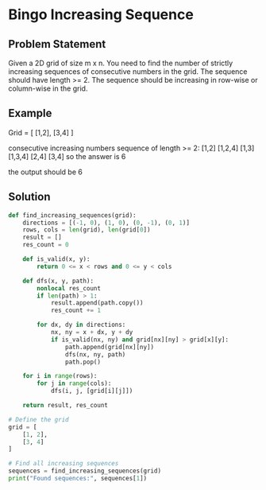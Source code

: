 # Bingo Increasing Sequence

## Problem Statement

Given a 2D grid of size m x n. You need to find the number of strictly increasing sequences of consecutive numbers in the grid. The sequence should have length >= 2. The sequence should be increasing in row-wise or column-wise in the grid.

## Example

Grid = [
[1,2],
[3,4]
]

consecutive increasing numbers sequence of length >= 2:
[1,2]
[1,2,4]
[1,3]
[1,3,4]
[2,4]
[3,4]
so the answer is 6

the output should be 6

## Solution

```python
def find_increasing_sequences(grid):
    directions = [(-1, 0), (1, 0), (0, -1), (0, 1)]
    rows, cols = len(grid), len(grid[0])
    result = []
    res_count = 0

    def is_valid(x, y):
        return 0 <= x < rows and 0 <= y < cols

    def dfs(x, y, path):
        nonlocal res_count
        if len(path) > 1:
            result.append(path.copy())
            res_count += 1

        for dx, dy in directions:
            nx, ny = x + dx, y + dy
            if is_valid(nx, ny) and grid[nx][ny] > grid[x][y]:
                path.append(grid[nx][ny])
                dfs(nx, ny, path)
                path.pop()

    for i in range(rows):
        for j in range(cols):
            dfs(i, j, [grid[i][j]])

    return result, res_count

# Define the grid
grid = [
    [1, 2],
    [3, 4]
]

# Find all increasing sequences
sequences = find_increasing_sequences(grid)
print("Found sequences:", sequences[1])
```
